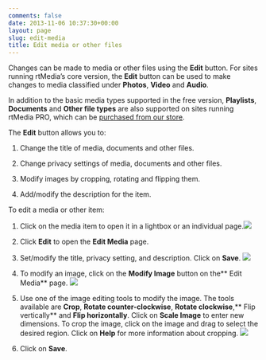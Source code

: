 ```yaml
---
comments: false
date: 2013-11-06 10:37:30+00:00
layout: page
slug: edit-media
title: Edit media or other files
---
```


Changes can be made to media or other files using the **Edit** button. For sites running rtMedia’s core version, the **Edit** button can be used to make changes to media classified under **Photos**, **Video** and **Audio**.

In addition to the basic media types supported in the free version, **Playlists**, **Documents** and **Other file types** are also supported on sites running rtMedia PRO, which can be [purchased from our store](https://rtcamp.com/store/rtmedia-pro/).

The **Edit** button allows you to:



	
  1. Change the title of media, documents and other files.

	
  2. Change privacy settings of media, documents and other files.

	
  3. Modify images by cropping, rotating and flipping them.

	
  4. Add/modify the description for the item.


To edit a media or other item:

	
  1. Click on the media item to open it in a lightbox or an individual page.![](https://rtcamp.com/wp-content/uploads/2013/11/edit.png)

	
  2. Click **Edit** to open the **Edit Media** page.

	
  3. Set/modify the title, privacy setting, and description. Click on **Save**.
![](https://rtcamp.com/wp-content/uploads/2013/11/image13.png)

	
  4. To modify an image, click on the **Modify Image** button on the** Edit Media** page.
![](https://rtcamp.com/wp-content/uploads/2013/11/image14.png)

	
  5. Use one of the image editing tools to modify the image. The tools available are **Crop**, **Rotate counter-clockwise**, **Rotate clockwise**,** Flip vertically** and **Flip horizontally**.
Click on **Scale Image** to enter new dimensions.
To crop the image, click on the image and drag to select the desired region. Click on **Help** for more information about cropping.
![](https://rtcamp.com/wp-content/uploads/2013/11/image15.png)

	
  6. Click on **Save**.


